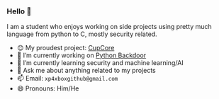 ### Hello 👋

I am a student who enjoys working on side projects using pretty much language from python to C, mostly security related.

- 😊 My proudest project: [CupCore](https://github.com/Grub4K/CupCore-dist)
- 🔭 I’m currently working on [Python Backdoor](https://github.com/xp4xbox/Python-Backdoor)
- 🌱 I’m currently learning security and machine learning/AI
- 💬 Ask me about anything related to my projects
- 📫 Email: `xp4xboxgithub@gmail.com`
- 😄 Pronouns: Him/He
